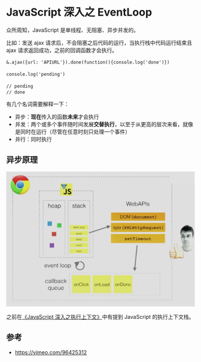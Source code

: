 # JavaScript 深入之 EventLoop

众所周知，JavaScript 是单线程、无阻塞、异步并发的。

比如：发送 ajax 请求后，不会阻塞之后代码的运行，当执行栈中代码运行结束且 ajax 请求返回成功，之前的回调函数才会执行。

    &.ajax({url: 'APIURL'}).done(function(){console.log('done')})
    
    console.log('pending')

    // pending
    // done

有几个名词需要解释一下：

* 异步：**现在**传入的函数**未来**才会执行
* 并发：两个或多个事件随时间发展**交替执行**，以至于从更高的层次来看，就像是同时在运行（尽管在任意时刻只处理一个事件）
* 并行：同时执行

## 异步原理



![](/assets/eventloop.png)

之前在[《JavaScript 深入之执行上下文》](./JavaScript深入之执行上下文.md)中有提到 JavaScript 的执行上下文栈。


## 参考

* https://vimeo.com/96425312